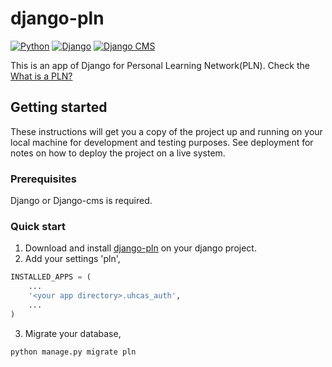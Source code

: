 # django-pln
[![Python](https://img.shields.io/badge/python-2.7,3.4,3.5,3.6-blue.svg?style=flat)](https://www.python.org)
[![Django](https://img.shields.io/badge/django-1.8,1.9,1.10-green.svg?style=flat)](https://www.djangoproject.com)
[![Django CMS](https://img.shields.io/badge/djangocms-3.4.x-green.svg?style=flat)](https://www.django-cms.org)

This is an app of Django for Personal Learning Network(PLN). Check the [What is a PLN?](http://clt.manoa.hawaii.edu/projects/pln/)

## Getting started
These instructions will get you a copy of the project up and running on your local machine for development and testing purposes. See deployment for notes on how to deploy the project on a live system.

### Prerequisites
Django or Django-cms is required.

### Quick start
1. Download and install [django-pln](https://github.com/mingchen/django-pln) on your django project.
2. Add your settings 'pln',
```python
INSTALLED_APPS = (
	...
	'<your app directory>.uhcas_auth',
	...
)
```
3. Migrate your database,
```bash
python manage.py migrate pln
```
